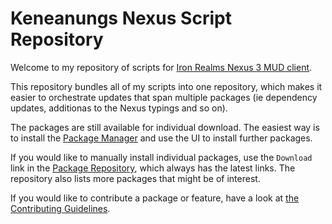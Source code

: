 # Keneanungs Nexus Script Repository

Welcome to my repository of scripts for [Iron Realms Nexus 3 MUD client](https://play.ironrealms.com/).

This repository bundles all of my scripts into one repository, which makes it easier to orchestrate updates that span multiple packages (ie dependency updates, additionas to the Nexus typings and so on).

The packages are still available for individual download. The easiest way is to install the [Package Manager](https://keneanung.github.io/nexus-scripts/nexusPackageManager.nxs) and use the UI to install further packages.

If you would like to manually install individual packages, use the `Download` link in the [Package Repository](https://keneanung.github.io/nexus-package-repository), which always has the latest links. The repository also lists more packages that might be of interest.

If you would like to contribute a package or feature, have a look at [the Contributing Guidelines](https://github.com/keneanung/nexus-scripts/blob/main/CONTRIBUTING.md).